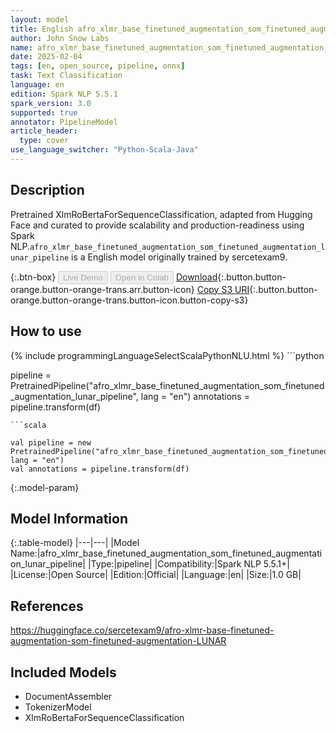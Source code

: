 ```yaml
---
layout: model
title: English afro_xlmr_base_finetuned_augmentation_som_finetuned_augmentation_lunar_pipeline pipeline XlmRoBertaForSequenceClassification from sercetexam9
author: John Snow Labs
name: afro_xlmr_base_finetuned_augmentation_som_finetuned_augmentation_lunar_pipeline
date: 2025-02-04
tags: [en, open_source, pipeline, onnx]
task: Text Classification
language: en
edition: Spark NLP 5.5.1
spark_version: 3.0
supported: true
annotator: PipelineModel
article_header:
  type: cover
use_language_switcher: "Python-Scala-Java"
---
```


## Description

Pretrained XlmRoBertaForSequenceClassification, adapted from Hugging Face and curated to provide scalability and production-readiness using Spark NLP.`afro_xlmr_base_finetuned_augmentation_som_finetuned_augmentation_lunar_pipeline` is a English model originally trained by sercetexam9.

{:.btn-box}
<button class="button button-orange" disabled>Live Demo</button>
<button class="button button-orange" disabled>Open in Colab</button>
[Download](https://s3.amazonaws.com/auxdata.johnsnowlabs.com/public/models/afro_xlmr_base_finetuned_augmentation_som_finetuned_augmentation_lunar_pipeline_en_5.5.1_3.0_1738693547913.zip){:.button.button-orange.button-orange-trans.arr.button-icon}
[Copy S3 URI](s3://auxdata.johnsnowlabs.com/public/models/afro_xlmr_base_finetuned_augmentation_som_finetuned_augmentation_lunar_pipeline_en_5.5.1_3.0_1738693547913.zip){:.button.button-orange.button-orange-trans.button-icon.button-copy-s3}

## How to use



<div class="tabs-box" markdown="1">
{% include programmingLanguageSelectScalaPythonNLU.html %}
```python

pipeline = PretrainedPipeline("afro_xlmr_base_finetuned_augmentation_som_finetuned_augmentation_lunar_pipeline", lang = "en")
annotations =  pipeline.transform(df)   

```
```scala

val pipeline = new PretrainedPipeline("afro_xlmr_base_finetuned_augmentation_som_finetuned_augmentation_lunar_pipeline", lang = "en")
val annotations = pipeline.transform(df)

```
</div>

{:.model-param}
## Model Information

{:.table-model}
|---|---|
|Model Name:|afro_xlmr_base_finetuned_augmentation_som_finetuned_augmentation_lunar_pipeline|
|Type:|pipeline|
|Compatibility:|Spark NLP 5.5.1+|
|License:|Open Source|
|Edition:|Official|
|Language:|en|
|Size:|1.0 GB|

## References

https://huggingface.co/sercetexam9/afro-xlmr-base-finetuned-augmentation-som-finetuned-augmentation-LUNAR

## Included Models

- DocumentAssembler
- TokenizerModel
- XlmRoBertaForSequenceClassification